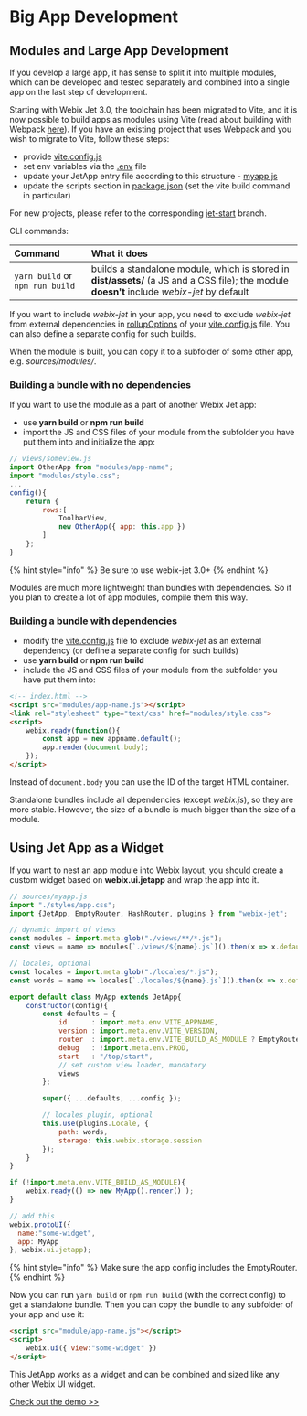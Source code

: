 # Big App Development

## Modules and Large App Development

If you develop a large app, it has sense to split it into multiple modules, which can be developed and tested separately and combined into a single app on the last step of development.

Starting with Webix Jet 3.0, the toolchain has been migrated to Vite, and it is now possible to build apps as modules using Vite (read about building with Webpack [here](https://webix.gitbook.io/webix-jet/part-iv-toolchain/big-app-development-with-webpack)). If you have an existing project that uses Webpack and you wish to migrate to Vite, follow these steps:

- provide [vite.config.js](https://github.com/webix-hub/jet-start/blob/vite-standalone/vite.config.js)
- set env variables via the [.env](https://github.com/webix-hub/jet-start/blob/vite-standalone/.env) file
- update your JetApp entry file according to this structure - [myapp.js](https://github.com/webix-hub/jet-start/blob/vite-standalone/sources/myapp.js)
- update the scripts section in [package.json](https://github.com/webix-hub/jet-start/blob/vite-standalone/package.json) (set the vite build command in particular)

For new projects, please refer to the corresponding [jet-start](https://github.com/webix-hub/jet-start/tree/vite-standalone) branch.

CLI commands:

| Command | What it does |
| :--- | :--- |
| `yarn build` or `npm run build` | builds a standalone module, which is stored in **dist/assets/** \(a JS and a CSS file\); the module **doesn't** include _webix-jet_ by default|

If you want to include *webix-jet* in your app, you need to exclude *webix-jet* from external dependencies in [rollupOptions](https://rollupjs.org/configuration-options/#external) of your [vite.config.js](https://github.com/webix-hub/jet-start/blob/vite-standalone/vite.config.js#L13) file. You can also define a separate config for such builds.

When the module is built, you can copy it to a subfolder of some other app, e.g. _sources/modules/_.

### Building a bundle with no dependencies

If you want to use the module as a part of another Webix Jet app:

* use **yarn build** or **npm run build**
* import the JS and CSS files of your module from the subfolder you have put them into and initialize the app:

```javascript
// views/someview.js
import OtherApp from "modules/app-name";
import "modules/style.css";
...
config(){
    return {
        rows:[
            ToolbarView,
            new OtherApp({ app: this.app })
        ]
    };
}
```

{% hint style="info" %}
Be sure to use webix-jet 3.0+
{% endhint %}

Modules are much more lightweight than bundles with dependencies. So if you plan to create a lot of app modules, compile them this way.

### Building a bundle with dependencies

* modify the [vite.config.js](https://github.com/webix-hub/jet-start/blob/vite-standalone/vite.config.js#L13) file to exclude *webix-jet* as an external dependency (or define a separate config for such builds)
* use **yarn build** or **npm run build**
* include the JS and CSS files of your module from the subfolder you have put them into:

```html
<!-- index.html -->
<script src="modules/app-name.js"></script>
<link rel="stylesheet" type="text/css" href="modules/style.css">
<script>
    webix.ready(function(){
        const app = new appname.default();
        app.render(document.body);
    });
</script>
```

Instead of `document.body` you can use the ID of the target HTML container.

Standalone bundles include all dependencies \(except _webix.js_\), so they are more stable. However, the size of a bundle is much bigger than the size of a module.

## Using Jet App as a Widget

If you want to nest an app module into Webix layout, you should create a custom widget based on **webix.ui.jetapp** and wrap the app into it.

```javascript
// sources/myapp.js
import "./styles/app.css";
import {JetApp, EmptyRouter, HashRouter, plugins } from "webix-jet";

// dynamic import of views
const modules = import.meta.glob("./views/**/*.js");
const views = name => modules[`./views/${name}.js`]().then(x => x.default);

// locales, optional
const locales = import.meta.glob("./locales/*.js");
const words = name => locales[`./locales/${name}.js`]().then(x => x.default);

export default class MyApp extends JetApp{
	constructor(config){
		const defaults = {
			id 		: import.meta.env.VITE_APPNAME,
			version : import.meta.env.VITE_VERSION,
			router 	: import.meta.env.VITE_BUILD_AS_MODULE ? EmptyRouter : HashRouter,
			debug 	: !import.meta.env.PROD,
			start 	: "/top/start",
			// set custom view loader, mandatory
			views
		};

		super({ ...defaults, ...config });

		// locales plugin, optional
		this.use(plugins.Locale, {
			path: words,
			storage: this.webix.storage.session
		});
	}
}

if (!import.meta.env.VITE_BUILD_AS_MODULE){
	webix.ready(() => new MyApp().render() );
}

// add this
webix.protoUI({
  name:"some-widget",
  app: MyApp
}, webix.ui.jetapp);
```

{% hint style="info" %}
Make sure the app config includes the EmptyRouter.
{% endhint %}

Now you can run `yarn build` or `npm run build` (with the correct config) to get a standalone bundle. Then you can copy the bundle to any subfolder of your app and use it:

```html
<script src="module/app-name.js"></script>
<script>
    webix.ui({ view:"some-widget" })
</script>
```

This JetApp works as a widget and can be combined and sized like any other Webix UI widget.

[Check out the demo >>](https://github.com/webix-hub/jet-demos/tree/master/sources/webixview.js)

